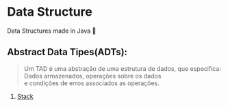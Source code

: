# Data Structure
Data Structures made in Java :rocket:

## Abstract Data Tipes(ADTs):

> Um TAD é uma abstração de uma estrutura de dados, que 
> especifica: Dados armazenados, operações sobre os dados  
> e condições de erros associados as operações.


1. [Stack](https://github.com/Livia-Rachell/Data-Structure/tree/main/Stack)
